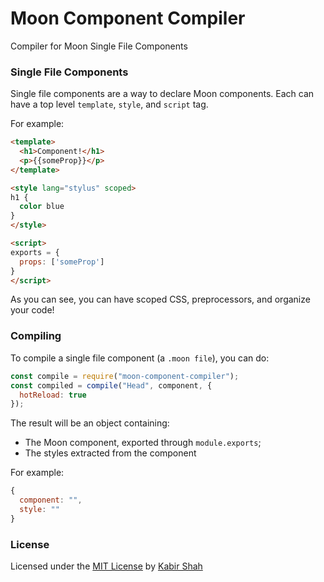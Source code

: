 # Moon Component Compiler

Compiler for Moon Single File Components

### Single File Components

Single file components are a way to declare Moon components. Each can have a top level `template`, `style`, and `script` tag.

For example:

```html
<template>
  <h1>Component!</h1>
  <p>{{someProp}}</p>
</template>

<style lang="stylus" scoped>
h1 {
  color blue
}
</style>

<script>
exports = {
  props: ['someProp']
}
</script>
```

As you can see, you can have scoped CSS, preprocessors, and organize your code!

### Compiling

To compile a single file component (a `.moon file`), you can do:

```js
const compile = require("moon-component-compiler");
const compiled = compile("Head", component, {
  hotReload: true
});
```

The result will be an object containing:

* The Moon component, exported through `module.exports`;
* The styles extracted from the component

For example:

```js
{
  component: "",
  style: ""
}
```

### License

Licensed under the [MIT License](https://kingpixil.github.io/license) by [Kabir Shah](https://kabir.ml)
